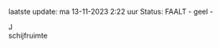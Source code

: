 laatste update: 
ma 13-11-2023  2:22   uur 
Status: FAALT - geel - 
<div class="service R">J</div><div class="service Y">schijfruimte</div>